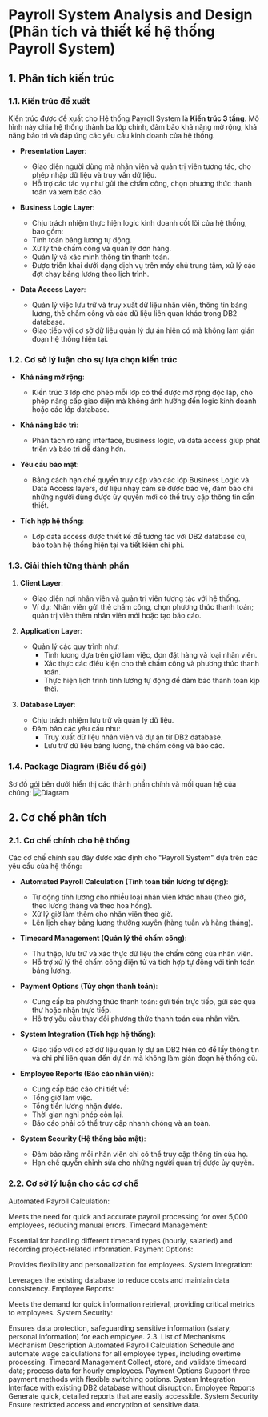# Payroll System Analysis and Design (Phân tích và thiết kế hệ thống Payroll System)

## 1. Phân tích kiến ​​trúc

### 1.1. Kiến trúc đề xuất
Kiến trúc được đề xuất cho Hệ thống Payroll System là **Kiến trúc 3 tầng**. Mô hình này chia hệ thống thành ba lớp chính, đảm bảo khả năng mở rộng, khả năng bảo trì và đáp ứng các yêu cầu kinh doanh của hệ thống.

- **Presentation Layer**:
  + Giao diện người dùng mà nhân viên và quản trị viên tương tác, cho phép nhập dữ liệu và truy vấn dữ liệu.
  + Hỗ trợ các tác vụ như gửi thẻ chấm công, chọn phương thức thanh toán và xem báo cáo.
    
- **Business Logic Layer**:
  + Chịu trách nhiệm thực hiện logic kinh doanh cốt lõi của hệ thống, bao gồm:
  + Tính toán bảng lương tự động.
  + Xử lý thẻ chấm công và quản lý đơn hàng.
  + Quản lý và xác minh thông tin thanh toán.
  + Được triển khai dưới dạng dịch vụ trên máy chủ trung tâm, xử lý các đợt chạy bảng lương theo lịch trình.

- **Data Access Layer**:
  + Quản lý việc lưu trữ và truy xuất dữ liệu nhân viên, thông tin bảng lương, thẻ chấm công và các dữ liệu liên quan khác trong DB2 database.
  + Giao tiếp với cơ sở dữ liệu quản lý dự án hiện có mà không làm gián đoạn hệ thống hiện tại.

### 1.2. Cơ sở lý luận cho sự lựa chọn kiến ​​trúc
- **Khả năng mở rộng**:  
  + Kiến trúc 3 lớp cho phép mỗi lớp có thể được mở rộng độc lập, cho phép nâng cấp giao diện mà không ảnh hưởng đến logic kinh doanh hoặc các lớp database.
  
- **Khả năng bảo trì**:  
  + Phân tách rõ ràng interface, business logic, và data access giúp phát triển và bảo trì dễ dàng hơn.

- **Yêu cầu bảo mật**:  
  + Bằng cách hạn chế quyền truy cập vào các lớp Business Logic và Data Access layers, dữ liệu nhạy cảm sẽ được bảo vệ, đảm bảo chỉ những người dùng được ủy quyền mới có thể truy cập thông tin cần thiết.

- **Tích hợp hệ thống**:  
  + Lớp data access được thiết kế để tương tác với DB2 database cũ, bảo toàn hệ thống hiện tại và tiết kiệm chi phí.

### 1.3. Giải thích từng thành phần
1. **Client Layer**:
    - Giao diện nơi nhân viên và quản trị viên tương tác với hệ thống.
    - Ví dụ: Nhân viên gửi thẻ chấm công, chọn phương thức thanh toán; quản trị viên thêm nhân viên mới hoặc tạo báo cáo.
2. **Application Layer**:
   - Quản lý các quy trình như:
      + Tính lương dựa trên giờ làm việc, đơn đặt hàng và loại nhân viên.
      + Xác thực các điều kiện cho thẻ chấm công và phương thức thanh toán.
      + Thực hiện lịch trình tính lương tự động để đảm bảo thanh toán kịp thời.

3. **Database Layer**:
    - Chịu trách nhiệm lưu trữ và quản lý dữ liệu.
    - Đảm bảo các yêu cầu như:
      + Truy xuất dữ liệu nhân viên và dự án từ DB2 database.
      + Lưu trữ dữ liệu bảng lương, thẻ chấm công và báo cáo.

### 1.4. Package Diagram (Biểu đồ gói)
Sơ đồ gói bên dưới hiển thị các thành phần chính và mối quan hệ của chúng:
![Diagram](https://www.planttext.com/api/plantuml/png/V5D1JiCm4Bpx5LOlmA52ujW3AhG7aAY42eZprjbI2ySEkqwh2FLb77WINy19ar8NDpvwPcTdP-sVh-ynUo1VvaOKeDxX3ULWOZHQBn-WGXh8Jo73KGQOvU25aUIzzKXBKDY1kwDjKVfddQC2oiul3X16Wye_GfK7tHdwbOlnZnAfccFXoBVtMx4LVuPkYi9e1LuxctGLbCaP8oTWL6aQNcnDjG3UkP9CzHfKENAm9po10TAOzL0cBiyrSsYoDtlWfGj0pi06ZNhYs0l36fCfhS7eBEWVWTkZIMl5a-85EONCBItsx-nIKvxQGfps53miW34PzVJsIdQ4excy8woXg2kX3t6k3u6csvcSusvJlD85omNw3QBTjK6MO3FPEcBnxzaDXzSdjZwI9P-iIEwcjoALTrUGxDzKnI6DGWYGNMv8UnHf3ycg9b2HjD335sEqMVsTVm400F__0m00)



## 2. Cơ chế phân tích
### 2.1. Cơ chế chính cho hệ thống
Các cơ chế chính sau đây được xác định cho "Payroll System" dựa trên các yêu cầu của hệ thống:

- **Automated Payroll Calculation (Tính toán tiền lương tự động)**:
  + Tự động tính lương cho nhiều loại nhân viên khác nhau (theo giờ, theo lương tháng và theo hoa hồng).
  + Xử lý giờ làm thêm cho nhân viên theo giờ.
  + Lên lịch chạy bảng lương thường xuyên (hàng tuần và hàng tháng).
    
- **Timecard Management (Quản lý thẻ chấm công)**:
  + Thu thập, lưu trữ và xác thực dữ liệu thẻ chấm công của nhân viên.
  + Hỗ trợ xử lý thẻ chấm công điện tử và tích hợp tự động với tính toán bảng lương.
    
- **Payment Options (Tùy chọn thanh toán)**:
  + Cung cấp ba phương thức thanh toán: gửi tiền trực tiếp, gửi séc qua thư hoặc nhận trực tiếp.
  + Hỗ trợ yêu cầu thay đổi phương thức thanh toán của nhân viên.
    
- **System Integration (Tích hợp hệ thống)**:
  + Giao tiếp với cơ sở dữ liệu quản lý dự án DB2 hiện có để lấy thông tin và chi phí liên quan đến dự án mà không làm gián đoạn hệ thống cũ.
    
- **Employee Reports (Báo cáo nhân viên)**:
  + Cung cấp báo cáo chi tiết về:
  + Tổng giờ làm việc.
  + Tổng tiền lương nhận được.
  + Thời gian nghỉ phép còn lại.
  + Báo cáo phải có thể truy cập nhanh chóng và an toàn.
 
- **System Security (Hệ thống bảo mật)**:
  + Đảm bảo rằng mỗi nhân viên chỉ có thể truy cập thông tin của họ.
  + Hạn chế quyền chỉnh sửa cho những người quản trị được ủy quyền.

### 2.2. Cơ sở lý luận cho các cơ chế
Automated Payroll Calculation:

Meets the need for quick and accurate payroll processing for over 5,000 employees, reducing manual errors.
Timecard Management:

Essential for handling different timecard types (hourly, salaried) and recording project-related information.
Payment Options:

Provides flexibility and personalization for employees.
System Integration:

Leverages the existing database to reduce costs and maintain data consistency.
Employee Reports:

Meets the demand for quick information retrieval, providing critical metrics to employees.
System Security:

Ensures data protection, safeguarding sensitive information (salary, personal information) for each employee.
2.3. List of Mechanisms
Mechanism	Description
Automated Payroll Calculation	Schedule and automate wage calculations for all employee types, including overtime processing.
Timecard Management	Collect, store, and validate timecard data; process data for hourly employees.
Payment Options	Support three payment methods with flexible switching options.
System Integration	Interface with existing DB2 database without disruption.
Employee Reports	Generate quick, detailed reports that are easily accessible.
System Security	Ensure restricted access and encryption of sensitive data.
